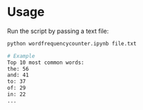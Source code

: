 # Usage

Run the script by passing a text file:

```bash
python wordfrequencycounter.ipynb file.txt

# Example
Top 10 most common words:
the: 56
and: 41
to: 37
of: 29
in: 22
...
